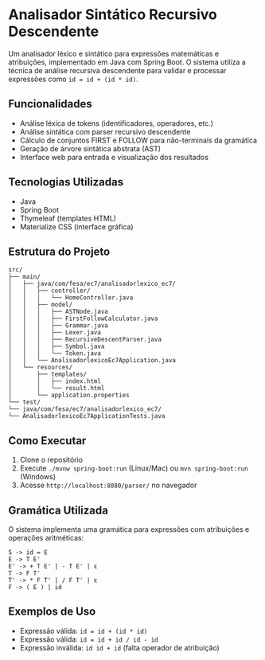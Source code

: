 # Analisador Sintático Recursivo Descendente

Um analisador léxico e sintático para expressões matemáticas e atribuições, implementado em Java com Spring Boot. O sistema utiliza a técnica de análise recursiva descendente para validar e processar expressões como `id = id + (id * id)`.

## Funcionalidades

- Análise léxica de tokens (identificadores, operadores, etc.)
- Análise sintática com parser recursivo descendente
- Cálculo de conjuntos FIRST e FOLLOW para não-terminais da gramática
- Geração de árvore sintática abstrata (AST)
- Interface web para entrada e visualização dos resultados

## Tecnologias Utilizadas

- Java
- Spring Boot
- Thymeleaf (templates HTML)
- Materialize CSS (interface gráfica)

## Estrutura do Projeto

```
src/
├── main/
│   ├── java/com/fesa/ec7/analisadorlexico_ec7/
│   │   ├── controller/
│   │   │   └── HomeController.java
│   │   ├── model/
│   │   │   ├── ASTNode.java
│   │   │   ├── FirstFollowCalculator.java
│   │   │   ├── Grammar.java
│   │   │   ├── Lexer.java
│   │   │   ├── RecursiveDescentParser.java
│   │   │   ├── Symbol.java
│   │   │   └── Token.java
│   │   └── AnalisadorlexicoEc7Application.java
│   └── resources/
│       ├── templates/
│       │   ├── index.html
│       │   └── result.html
│       └── application.properties
└── test/
└── java/com/fesa/ec7/analisadorlexico_ec7/
└── AnalisadorlexicoEc7ApplicationTests.java
```

## Como Executar

1. Clone o repositório
2. Execute `./mvnw spring-boot:run` (Linux/Mac) ou `mvn spring-boot:run` (Windows)
3. Acesse `http://localhost:8080/parser/` no navegador

## Gramática Utilizada

O sistema implementa uma gramática para expressões com atribuições e operações aritméticas:
```
S -> id = E
E -> T E'
E' -> + T E' | - T E' | ε
T -> F T'
T' -> * F T' | / F T' | ε
F -> ( E ) | id
```

## Exemplos de Uso

- Expressão válida: `id = id + (id * id)`
- Expressão válida: `id = id + id / id - id`
- Expressão inválida: `id id + id` (falta operador de atribuição)
